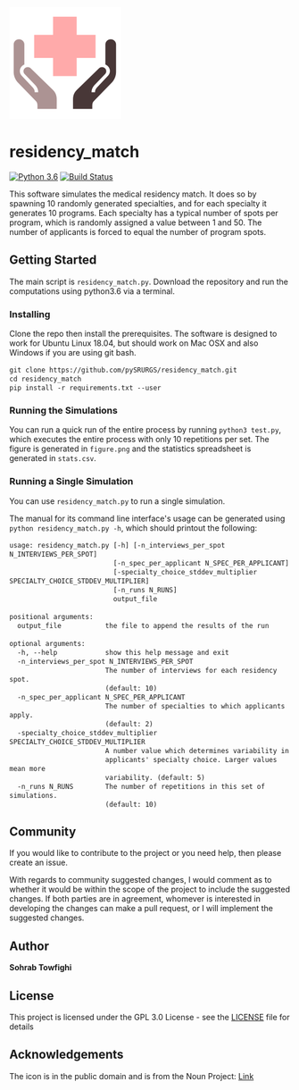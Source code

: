 ![health](image/icon_public_domain_noun_project.svg)
# residency_match

[![Python 3.6](https://img.shields.io/badge/python-3.6-blue.svg)](https://www.python.org/downloads/release/python-360/)
[![Build Status](https://travis-ci.org/pySRURGS/residency_match.svg?branch=master)](https://travis-ci.org/pySRURGS/residency_match)

This software simulates the medical residency match. It does so by spawning 10 randomly generated specialties, and for each specialty it generates 10 programs. Each specialty has a typical number of spots per program, which is randomly assigned a value between 1 and 50. The number of applicants is forced to equal the number of program spots. 

## Getting Started

The main script is `residency_match.py`. Download the repository and run the computations using python3.6 via a terminal.

### Installing

Clone the repo then install the prerequisites. The software is designed to work for Ubuntu Linux 18.04, but should work on Mac OSX and also Windows if you are using git bash. 

```
git clone https://github.com/pySRURGS/residency_match.git
cd residency_match
pip install -r requirements.txt --user
```

### Running the Simulations

You can run a quick run of the entire process by running `python3 test.py`, which executes the entire process with only 10 repetitions per set. The figure is generated in `figure.png` and the statistics spreadsheet is generated in `stats.csv`.

### Running a Single Simulation

You can use `residency_match.py` to run a single simulation. 

The manual for its command line interface's usage can be generated using `python residency_match.py -h`, which should printout the following:

```
usage: residency_match.py [-h] [-n_interviews_per_spot N_INTERVIEWS_PER_SPOT]
                          [-n_spec_per_applicant N_SPEC_PER_APPLICANT]
                          [-specialty_choice_stddev_multiplier SPECIALTY_CHOICE_STDDEV_MULTIPLIER]
                          [-n_runs N_RUNS]
                          output_file

positional arguments:
  output_file           the file to append the results of the run

optional arguments:
  -h, --help            show this help message and exit
  -n_interviews_per_spot N_INTERVIEWS_PER_SPOT
                        The number of interviews for each residency spot.
                        (default: 10)
  -n_spec_per_applicant N_SPEC_PER_APPLICANT
                        The number of specialties to which applicants apply.
                        (default: 2)
  -specialty_choice_stddev_multiplier SPECIALTY_CHOICE_STDDEV_MULTIPLIER
                        A number value which determines variability in
                        applicants' specialty choice. Larger values mean more
                        variability. (default: 5)
  -n_runs N_RUNS        The number of repetitions in this set of simulations.
                        (default: 10)
```

## Community

If you would like to contribute to the project or you need help, then please create an issue.

With regards to community suggested changes, I would comment as to whether it would be within the scope of the project to include the suggested changes. If both parties are in agreement, whomever is interested in developing the changes can make a pull request, or I will implement the suggested changes.

## Author

**Sohrab Towfighi**

## License

This project is licensed under the GPL 3.0 License - see the [LICENSE](LICENSE) file for details

## Acknowledgements

The icon is in the public domain and is from the Noun Project: [Link](https://commons.wikimedia.org/wiki/File:Public_health_icon_-_Noun_Project_6435.svg)
